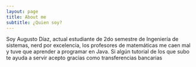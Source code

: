 ```yaml
---
layout: page
title: About me
subtitle: ¿Quien soy?
---
```


Soy Augusto Díaz, actual estudiante de 2do semestre de Ingeniería de sistemas, nerd por excelencia, los profesores de matemáticas me caen mal 
y tuve que aprender a programar en Java. Si algún tutorial de los que subo te ayuda a servir acepto gracias como transferencias bancarias

